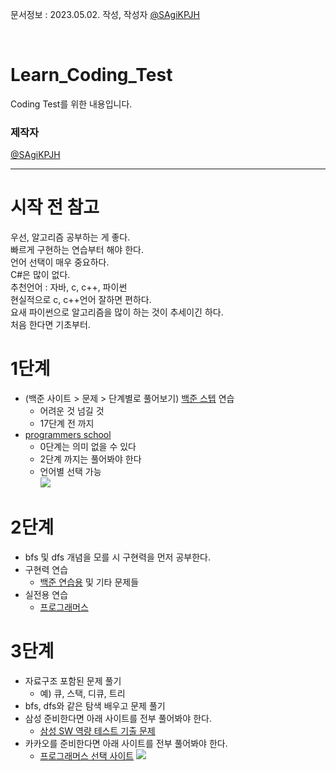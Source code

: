 문서정보 : 2023.05.02. 작성, 작성자 [@SAgiKPJH](https://github.com/SAgiKPJH)

<br>

# Learn_Coding_Test
Coding Test를 위한 내용입니다.

### 제작자
[@SAgiKPJH](https://github.com/SAgiKPJH)

---

# 시작 전 참고

우선, 알고리즘 공부하는 게 좋다.  
빠르게 구현하는 연습부터 해야 한다.  
언어 선택이 매우 중요하다.  
C#은 많이 없다.  
추천언어 : 자바, c, c++, 파이썬  
현실적으로 c, c++언어 잘하면 편하다.  
요새 파이썬으로 알고리즘을 많이 하는 것이 추세이긴 하다.  
처음 한다면 기초부터.  


# 1단계

- (백준 사이트 > 문제 > 단계별로 풀어보기) [백준 스텝](https://www.acmicpc.net/) 연습
  - 어려운 것 넘길 것
  - 17단계 전 까지
- [programmers school](https://school.programmers.co.kr/learn/challenges?order=recent&page=1)
  - 0단계는 의미 없을 수 있다
  - 2단계 까지는 풀어봐야 한다
  - 언어별 선택 가능  
    <img src="https://user-images.githubusercontent.com/66783849/238279157-21711b84-0a71-40e1-b2f8-2a90af281f6b.png"/>



# 2단계

- bfs 및 dfs 개념을 모를 시 구현력을 먼저 공부한다.
- 구현력 연습
  - [백준 연습용](https://www.acmicpc.net/problem/tags) 및 기타 문제들
- 실전용 연습
  - [프로그래머스](https://school.programmers.co.kr/learn/challenges?order=recent&languages=cpp)


# 3단계

- 자료구조 포함된 문제 풀기
  - 예) 큐, 스택, 디큐, 트리
- bfs, dfs와 같은 탐색 배우고 문제 풀기
- 삼성 준비한다면 아래 사이트를 전부 풀어봐야 한다.
  - [삼성 SW 역량 테스트 기출 문제](https://www.acmicpc.net/workbook/view/1152)
- 카카오를 준비한다면 아래 사이트를 전부 풀어봐야 한다.
  - [프로그래머스 선택 사이트](https://school.programmers.co.kr/learn/challenges?order=recent&languages=cpp)
    <img src="https://user-images.githubusercontent.com/66783849/235521685-688e5e42-d355-4104-84c5-0a94e58f5fc4.png"/>
